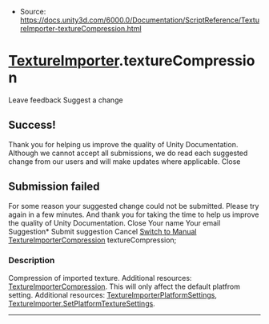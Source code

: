 * Source: https://docs.unity3d.com/6000.0/Documentation/ScriptReference/TextureImporter-textureCompression.html

#  [TextureImporter](https://docs.unity3d.com/6000.0/Documentation/ScriptReference/TextureImporter.html).textureCompression
Leave feedback
Suggest a change
## Success!
Thank you for helping us improve the quality of Unity Documentation. Although we cannot accept all submissions, we do read each suggested change from our users and will make updates where applicable.
Close
## Submission failed
For some reason your suggested change could not be submitted. Please <a>try again</a> in a few minutes. And thank you for taking the time to help us improve the quality of Unity Documentation.
Close
Your name Your email Suggestion* Submit suggestion
Cancel
[Switch to Manual](https://docs.unity3d.com/6000.0/Documentation/Manual/class-TextureImporter.html "Go to TextureImporter Component in the Manual")
[TextureImporterCompression](https://docs.unity3d.com/6000.0/Documentation/ScriptReference/TextureImporterCompression.html) textureCompression; 
### Description
Compression of imported texture.
Additional resources: [TextureImporterCompression](https://docs.unity3d.com/6000.0/Documentation/ScriptReference/TextureImporterCompression.html). This will only affect the default platfrom setting. Additional resources: [TextureImporterPlatformSettings](https://docs.unity3d.com/6000.0/Documentation/ScriptReference/TextureImporterPlatformSettings.html), [TextureImporter.SetPlatformTextureSettings](https://docs.unity3d.com/6000.0/Documentation/ScriptReference/TextureImporter.SetPlatformTextureSettings.html).
* * *
